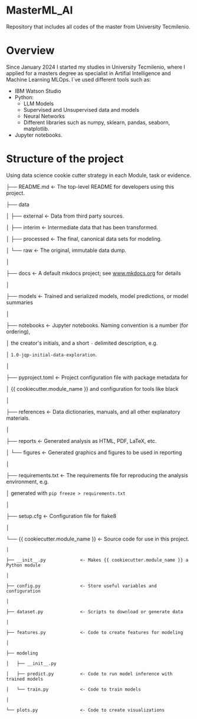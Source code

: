 # MasterML_AI
Repository that includes all codes of the master from University Tecmilenio.

# Overview

Since January 2024 I started my studies in University Tecmilenio, where I applied for a masters degree as specialist in Artifial Intelligence and Machine Learning MLOps.
I`ve used different tools such as:

- IBM Watson Studio
- Python:
  - LLM Models
  - Supervised and Unsupervised data and models
  - Neural Networks
  - Different libraries such as numpy, sklearn, pandas, seaborn, matplotlib.
- Jupyter notebooks.

# Structure of the project

Using data science cookie cutter strategy in each Module, task or evidence.

├── README.md          <- The top-level README for developers using this project.

├── data

│   ├── external       <- Data from third party sources.

│   ├── interim        <- Intermediate data that has been transformed.

│   ├── processed      <- The final, canonical data sets for modeling.

│   └── raw            <- The original, immutable data dump.

│

├── docs               <- A default mkdocs project; see www.mkdocs.org for details

│

├── models             <- Trained and serialized models, model predictions, or model summaries

│

├── notebooks          <- Jupyter notebooks. Naming convention is a number (for ordering),

│                         the creator's initials, and a short `-` delimited description, e.g.

│                         `1.0-jqp-initial-data-exploration`.

│

├── pyproject.toml     <- Project configuration file with package metadata for 

│                         {{ cookiecutter.module_name }} and configuration for tools like black

│

├── references         <- Data dictionaries, manuals, and all other explanatory materials.

│

├── reports            <- Generated analysis as HTML, PDF, LaTeX, etc.

│   └── figures        <- Generated graphics and figures to be used in reporting

│

├── requirements.txt   <- The requirements file for reproducing the analysis environment, e.g.

│                         generated with `pip freeze > requirements.txt`

│

├── setup.cfg          <- Configuration file for flake8

│

└── {{ cookiecutter.module_name }}   <- Source code for use in this project.

    │
    
    ├── __init__.py             <- Makes {{ cookiecutter.module_name }} a Python module
    
    │
    
    ├── config.py               <- Store useful variables and configuration
    
    │
    
    ├── dataset.py              <- Scripts to download or generate data
    
    │
    
    ├── features.py             <- Code to create features for modeling
    
    │
    
    ├── modeling                
    
    │   ├── __init__.py 
    
    │   ├── predict.py          <- Code to run model inference with trained models          
    
    │   └── train.py            <- Code to train models
    
    │
    
    └── plots.py                <- Code to create visualizations  

